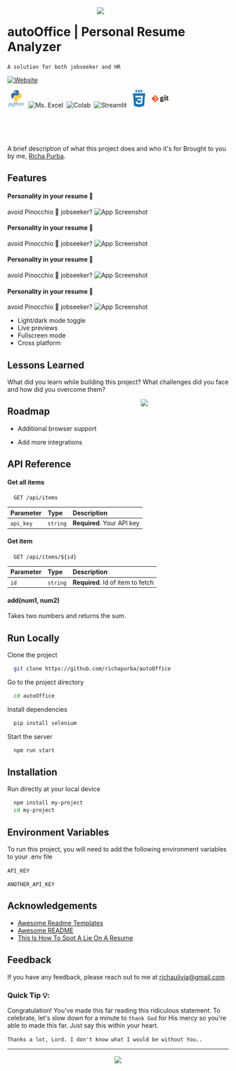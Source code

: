 <a href="#">
  <img align="right" src="https://media.giphy.com/media/xUPJPu0N1b8DMTA5oc/giphy.gif" width=300>
</a>

# autoOffice | Personal Resume Analyzer
`A solution for both jobseeker and HR`

[![Website](https://img.shields.io/website?label=live-demo&style=for-the-badge&url=https%3A%2F%2Frichapurba.github.io)](https://richapurba.github.io)


<div>
  <img src="https://github.com/devicons/devicon/blob/master/icons/python/python-original-wordmark.svg" title="Python" alt="Python" width="40" height="40"/>&nbsp;
  <img src="https://upload.wikimedia.org/wikipedia/commons/7/73/Microsoft_Excel_2013-2019_logo.svg" title="Ms. Excel" alt="Ms. Excel" width="40" height="40"/>&nbsp;
  <img src="https://upload.wikimedia.org/wikipedia/commons/d/d0/Google_Colaboratory_SVG_Logo.svg" title="Colab" alt="Colab" width="40" height="40"/>&nbsp;
  <img src="https://upload.wikimedia.org/wikipedia/commons/7/77/Streamlit-logo-primary-colormark-darktext.png" title="Streamlit" alt="Streamlit" width="40" height="40"/>&nbsp;
  <img src="https://github.com/devicons/devicon/blob/master/icons/css3/css3-plain-wordmark.svg"  title="CSS3" alt="CSS" width="40" height="40"/>&nbsp;
  <img src="https://github.com/devicons/devicon/blob/master/icons/git/git-original-wordmark.svg" title="Git" **alt="Git" width="40" height="40"/>
</div>


<br>
<br>
<br>
<br>

A brief description of what this project does and who it's for
Brought to you by me, [Richa Purba](https://www.github.com/richapurba).


## Features

#### Personality in your resume 🥸
avoid Pinocchio 🤥 jobseeker?
![App Screenshot](https://via.placeholder.com/468x300?text=App+Screenshot+Here)

#### Personality in your resume 🥸
avoid Pinocchio 🤥 jobseeker?
![App Screenshot](https://via.placeholder.com/468x300?text=App+Screenshot+Here)

#### Personality in your resume 🥸
avoid Pinocchio 🤥 jobseeker?
![App Screenshot](https://via.placeholder.com/468x300?text=App+Screenshot+Here)

#### Personality in your resume 🥸
avoid Pinocchio 🤥 jobseeker?
![App Screenshot](https://via.placeholder.com/468x300?text=App+Screenshot+Here)

- Light/dark mode toggle
- Live previews
- Fullscreen mode
- Cross platform



## Lessons Learned

What did you learn while building this project? What challenges did you face and how did you overcome them?



<a href="#">
  <img align="right" src="https://media.giphy.com/media/XBKgBeVjgDCJ87k4LY/giphy.gif" width=200>
</a>


## Roadmap

- Additional browser support

- Add more integrations



## API Reference

#### Get all items

```http
  GET /api/items
```

| Parameter | Type     | Description                |
| :-------- | :------- | :------------------------- |
| `api_key` | `string` | **Required**. Your API key |

#### Get item

```http
  GET /api/items/${id}
```

| Parameter | Type     | Description                       |
| :-------- | :------- | :-------------------------------- |
| `id`      | `string` | **Required**. Id of item to fetch |

#### add(num1, num2)

Takes two numbers and returns the sum.


## Run Locally

Clone the project

```bash
  git clone https://github.com/richapurba/autoOffice
```

Go to the project directory

```bash
  cd autoOffice
```

Install dependencies

```bash
  pip install selenium
```

Start the server

```bash
  npm run start
```


## Installation

Run directly at your local device

```bash
  npm install my-project
  cd my-project
```
    
## Environment Variables

To run this project, you will need to add the following environment variables to your .env file

`API_KEY`

`ANOTHER_API_KEY`


## Acknowledgements

 - [Awesome Readme Templates](https://awesomeopensource.com/project/elangosundar/awesome-README-templates)
 - [Awesome README](https://github.com/matiassingers/awesome-readme)
 - [This Is How To Spot A Lie On A Resume](https://www.fastcompany.com/40461218/this-is-how-spot-a-lie-on-a-resume)


## Feedback

If you have any feedback, please reach out to me at [richaulivia@gmail.com](mailto:richaulivia@gmail.com)


### Quick Tip 💡:
Congratulation! You've made this far reading this ridiculous statement. To celebrate, let's slow down for a minute to `thank God` for His mercy so you're able to made this far. Just say this within your heart.

`Thanks a lot, Lord. I don't know what I would be without You..`


---

<div id="footer" align="center">
    <img align="center" src="https://media.giphy.com/media/3o6ZsXikiLlqSYu77y/giphy.gif" width="200"/>
</div>
